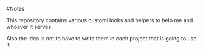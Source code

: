 #Notes

This repository contains various customHooks and helpers to help me and whoever It serves.

Also the idea is not to have to write them in each project that is going to use it